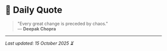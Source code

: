 # 📜 Daily Quote

> "Every great change is preceded by chaos."  
> — **Deepak Chopra**

---

_Last updated: 15 October 2025 ⏳_

